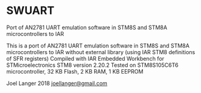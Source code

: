 # SWUART
Port of AN2781 UART emulation software in STM8S and STM8A microcontrollers to IAR

This is a port of
AN2781 UART emulation software in STM8S and STM8A microcontrollers
to IAR without external library (using IAR STM8 definitions of SFR registers)
Compiled with IAR Embedded Workbench for STMicroelectronics STM8 version 2.20.2
Tested on
STM8S105C6T6 microcontroller, 32 KB Flash, 2 KB RAM, 1 KB EEPROM

Joel Langer 2018 joellanger@gmail.com
